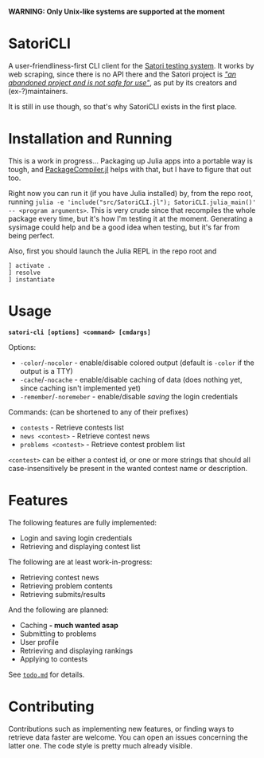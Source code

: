 **WARNING: Only Unix-like systems are supported at the moment**
# SatoriCLI
A user-friendliness-first CLI client for the [Satori testing system](https://satori.tcs.uj.edu.pl).
It works by web scraping, since there is no API there and the Satori project is
[*"an abandoned project and is not safe for use"*](https://bitbucket.org/satoriproject/satori),
as put by its creators and (ex-?)maintainers.

It is still in use though, so that's why SatoriCLI exists in the first place.

# Installation and Running
This is a work in progress... Packaging up Julia apps into a portable way is tough, and
[PackageCompiler.jl](https://github.com/JuliaLang/PackageCompiler.jl) helps with that,
but I have to figure that out too.

Right now you can run it (if you have Julia installed) by, from the repo root, running
`julia -e 'include("src/SatoriCLI.jl"); SatoriCLI.julia_main()' -- <program arguments>`.
This is very crude since that recompiles the whole package every time, but it's how I'm testing it at the moment.
Generating a sysimage could help and be a good idea when testing, but it's far from being perfect.

Also, first you should launch the Julia REPL in the repo root and
```
] activate .
] resolve
] instantiate
```

# Usage
**`satori-cli [options] <command> [cmdargs]`**

Options:
* `-color`/`-nocolor` - enable/disable colored output (default is `-color` if the output is a TTY)
* `-cache`/`-nocache` - enable/disable caching of data (does nothing yet, since caching isn't implemented yet)
* `-remember`/`-noremeber` - enable/disable *saving* the login credentials

Commands: (can be shortened to any of their prefixes)
* `contests` - Retrieve contests list
* `news <contest>` - Retrieve contest news
* `problems <contest>` - Retrieve contest problem list

`<contest>` can be either a contest id, or one or more strings that should all case-insensitively be present
in the wanted contest name or description.

# Features
The following features are fully implemented:
* Login and saving login credentials
* Retrieving and displaying contest list

The following are at least work-in-progress:
* Retrieving contest news
* Retrieving problem contents
* Retrieving submits/results

And the following are planned:
* Caching **- much wanted asap**
* Submitting to problems
* User profile
* Retrieving and displaying rankings
* Applying to contests

See [`todo.md`](/todo.md) for details.

# Contributing
Contributions such as implementing new features, or finding ways to retrieve data faster are welcome.
You can open an issues concerning the latter one. The code style is pretty much already visible.
